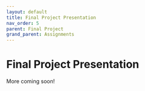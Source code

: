 ```yaml
---
layout: default
title: Final Project Presentation
nav_order: 5
parent: Final Project
grand_parent: Assignments
---
```

# Final Project Presentation
More coming soon!
